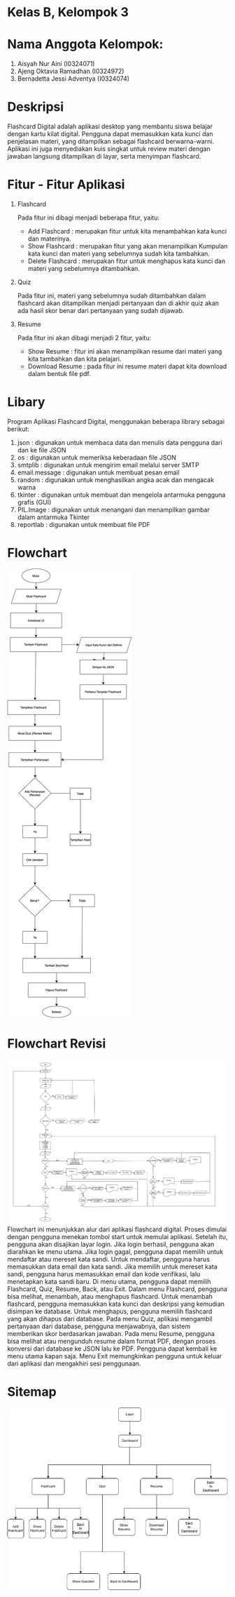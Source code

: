 # Kelas B, Kelompok 3
# Nama Anggota Kelompok:
1. Aisyah Nur Aini            (I0324071)
2. Ajeng Oktavia Ramadhan     (I0324972)
3. Bernadetta Jessi Adventya  (I0324074)

# Deskripsi
Flashcard Digital adalah aplikasi desktop yang membantu siswa belajar dengan kartu kilat digital. Pengguna dapat memasukkan kata kunci dan penjelasan materi, yang ditampilkan sebagai flashcard berwarna-warni. Aplikasi ini juga menyediakan kuis singkat untuk review materi dengan jawaban langsung ditampilkan di layar, serta menyimpan flashcard.

# Fitur - Fitur Aplikasi
1. Flashcard

   Pada fitur ini dibagi menjadi beberapa fitur, yaitu:
    - Add Flashcard     : merupakan fitur untuk kita menambahkan kata kunci dan materinya.
    - Show Flashcard 	: merupakan fitur yang akan menampilkan Kumpulan kata kunci dan materi yang sebelumnya sudah kita tambahkan.
    - Delete Flashcard	: merupakan fitur untuk menghapus kata kunci dan materi yang sebelumnya ditambahkan.
      
2. Quiz
   
   Pada fitur ini, materi yang sebelumnya sudah ditambahkan dalam flashcard akan ditampilkan menjadi pertanyaan dan di akhir quiz akan ada hasil skor benar dari                 pertanyaan yang sudah dijawab.
   
4. Resume
   
   Pada fitur ini akan dibagi menjadi 2 fitur, yaitu:
    - Show Resume       : fitur ini akan menampilkan resume dari materi yang kita tambahkan dan kita pelajari.
    - Download Resume   : pada fitur ini resume materi dapat kita download dalam bentuk file pdf.
       
# Libary
Program Aplikasi Flashcard Digital, menggunakan beberapa library sebagai berikut:
1. json          : digunakan untuk membaca data dan menulis data pengguna dari dan ke file JSON
2. os            : digunakan untuk memeriksa keberadaan file JSON              
3. smtplib       : digunakan untuk mengirim email melalui server SMTP
4. email.message : digunakan untuk membuat pesan email
5. random        : digunakan untuk menghasilkan angka acak dan mengacak warna
6. tkinter       : digunakan untuk membuat dan mengelola antarmuka pengguna grafis (GUI)
7. PIL.Image     : digunakan untuk menangani dan menampilkan gambar dalam antarmuka Tkinter
8. reportlab     : digunakan untuk membuat file PDF
    
# Flowchart
![Flowchart 1](flowchart.png)

# Flowchart Revisi
![Flowchart Revisi](flowchart_revisi_final.jpg)
Flowchart ini menunjukkan alur dari aplikasi flashcard digital. Proses dimulai dengan pengguna menekan tombol start untuk memulai aplikasi. Setelah itu, pengguna akan disajikan layar login. Jika login berhasil, pengguna akan diarahkan ke menu utama. Jika login gagal, pengguna dapat memilih untuk mendaftar atau mereset kata sandi. Untuk mendaftar, pengguna harus memasukkan data email dan kata sandi. Jika memilih untuk mereset kata sandi, pengguna harus memasukkan email dan kode verifikasi, lalu menetapkan kata sandi baru. Di menu utama, pengguna dapat memilih Flashcard, Quiz, Resume, Back, atau Exit. Dalam menu Flashcard, pengguna bisa melihat, menambah, atau menghapus flashcard. Untuk menambah flashcard, pengguna memasukkan kata kunci dan deskripsi yang kemudian disimpan ke database. Untuk menghapus, pengguna memilih flashcard yang akan dihapus dari database. Pada menu Quiz, aplikasi mengambil pertanyaan dari database, pengguna menjawabnya, dan sistem memberikan skor berdasarkan jawaban. Pada menu Resume, pengguna bisa melihat atau mengunduh resume dalam format PDF, dengan proses konversi dari database ke JSON lalu ke PDF. Pengguna dapat kembali ke menu utama kapan saja. Menu Exit memungkinkan pengguna untuk keluar dari aplikasi dan mengakhiri sesi penggunaan.

# Sitemap
![Sitemap](sitemap.png)




